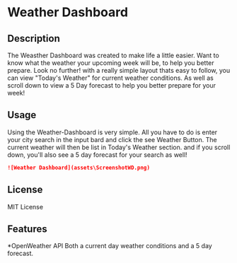 # Weather Dashboard

## Description 

The Weasther Dashboard was created to make life a little easier. Want to know what the weather your upcoming week will be, to help you better prepare. Look no further! with a really simple layout thats easy to follow, you can view "Today's Weather" for current weather conditions. As well as scroll down to view a 5 Day forecast to help you better prepare for your week! 


## Usage 

Using the Weather-Dashboard is very simple. All you have to do is enter your city search in the input bard and click the see Weather Button. The current weather will then be list in Today's Weather section. and if you scroll down, you'll also see a 5 day forecast for your search as well!

```md
![Weather Dashboard](assets\ScreenshotWD.png)
```


## License

MIT License

## Features

*OpenWeather API
Both a current day weather conditions and a 5 day forecast.
